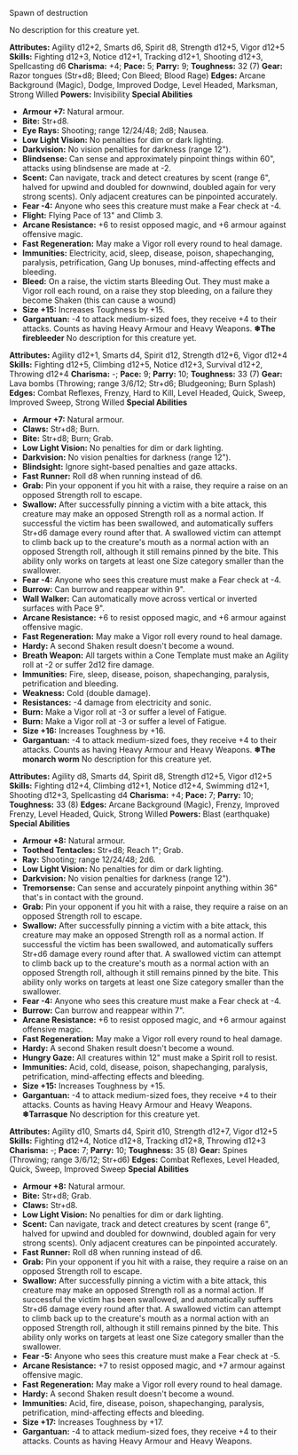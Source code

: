 Spawn of destruction

No description for this creature yet.

**Attributes:** Agility d12+2, Smarts d6, Spirit d8, Strength d12+5,
Vigor d12+5
**Skills:** Fighting d12+3, Notice d12+1, Tracking d12+1, Shooting
d12+3, Spellcasting d6
**Charisma:** +4; **Pace:** 5; **Parry:** 9; **Toughness:** 32 (7)
**Gear:** Razor tongues (Str+d8; Bleed; Con Bleed; Blood Rage)
**Edges:** Arcane Background (Magic), Dodge, Improved Dodge, Level
Headed, Marksman, Strong Willed
**Powers:** Invisibility
**Special Abilities**
- **Armour +7:** Natural armour.
- **Bite:** Str+d8.
- **Eye Rays:** Shooting; range 12/24/48; 2d8; Nausea.
- **Low Light Vision:** No penalties for dim or dark lighting.
- **Darkvision:** No vision penalties for darkness (range 12").
- **Blindsense:** Can sense and approximately pinpoint things within
60", attacks using blindsense are made at -2.
- **Scent:** Can navigate, track and detect creatures by scent (range
6", halved for upwind and doubled for downwind, doubled again for very
strong scents). Only adjacent creatures can be pinpointed accurately.
- **Fear -4:** Anyone who sees this creature must make a Fear check at
-4.
- **Flight:** Flying Pace of 13" and Climb 3.
- **Arcane Resistance:** +6 to resist opposed magic, and +6 armour
against offensive magic.
- **Fast Regeneration:** May make a Vigor roll every round to heal
damage.
- **Immunities:** Electricity, acid, sleep, disease, poison,
shapechanging, paralysis, petrification, Gang Up bonuses, mind-affecting
effects and bleeding.
- **Bleed:** On a raise, the victim starts Bleeding Out. They must make
a Vigor roll each round, on a raise they stop bleeding, on a failure
they become Shaken (this can cause a wound)
- **Size +15:** Increases Toughness by +15.
- **Gargantuan:** -4 to attack medium-sized foes, they receive +4 to
their attacks. Counts as having Heavy Armour and Heavy Weapons.
**❄The firebleeder**
No description for this creature yet.

**Attributes:** Agility d12+1, Smarts d4, Spirit d12, Strength d12+6,
Vigor d12+4
**Skills:** Fighting d12+5, Climbing d12+5, Notice d12+3, Survival
d12+2, Throwing d12+4
**Charisma:** -; **Pace:** 9; **Parry:** 10; **Toughness:** 33 (7)
**Gear:** Lava bombs (Throwing; range 3/6/12; Str+d6; Bludgeoning; Burn
Splash)
**Edges:** Combat Reflexes, Frenzy, Hard to Kill, Level Headed, Quick,
Sweep, Improved Sweep, Strong Willed
**Special Abilities**
- **Armour +7:** Natural armour.
- **Claws:** Str+d8; Burn.
- **Bite:** Str+d8; Burn; Grab.
- **Low Light Vision:** No penalties for dim or dark lighting.
- **Darkvision:** No vision penalties for darkness (range 12").
- **Blindsight:** Ignore sight-based penalties and gaze attacks.
- **Fast Runner:** Roll d8 when running instead of d6.
- **Grab:** Pin your opponent if you hit with a raise, they require a
raise on an opposed Strength roll to escape.
- **Swallow:** After successfully pinning a victim with a bite attack,
this creature may make an opposed Strength roll as a normal action. If
successful the victim has been swallowed, and automatically suffers
Str+d6 damage every round after that. A swallowed victim can attempt to
climb back up to the creature's mouth as a normal action with an
opposed Strength roll, although it still remains pinned by the bite.
This ability only works on targets at least one Size category smaller
than the swallower.
- **Fear -4:** Anyone who sees this creature must make a Fear check at
-4.
- **Burrow:** Can burrow and reappear within 9".
- **Wall Walker:** Can automatically move across vertical or inverted
surfaces with Pace 9".
- **Arcane Resistance:** +6 to resist opposed magic, and +6 armour
against offensive magic.
- **Fast Regeneration:** May make a Vigor roll every round to heal
damage.
- **Hardy:** A second Shaken result doesn't become a wound.
- **Breath Weapon:** All targets within a Cone Template must make an
Agility roll at -2 or suffer 2d12 fire damage.
- **Immunities:** Fire, sleep, disease, poison, shapechanging,
paralysis, petrification and bleeding.
- **Weakness:** Cold (double damage).
- **Resistances:** -4 damage from electricity and sonic.
- **Burn:** Make a Vigor roll at -3 or suffer a level of Fatigue.
- **Burn:** Make a Vigor roll at -3 or suffer a level of Fatigue.
- **Size +16:** Increases Toughness by +16.
- **Gargantuan:** -4 to attack medium-sized foes, they receive +4 to
their attacks. Counts as having Heavy Armour and Heavy Weapons.
**❄The monarch worm**
No description for this creature yet.

**Attributes:** Agility d8, Smarts d4, Spirit d8, Strength d12+5, Vigor
d12+5
**Skills:** Fighting d12+4, Climbing d12+1, Notice d12+4, Swimming
d12+1, Shooting d12+3, Spellcasting d4
**Charisma:** +4; **Pace:** 7; **Parry:** 10; **Toughness:** 33 (8)
**Edges:** Arcane Background (Magic), Frenzy, Improved Frenzy, Level
Headed, Quick, Strong Willed
**Powers:** Blast (earthquake)
**Special Abilities**
- **Armour +8:** Natural armour.
- **Toothed Tentacles:** Str+d8; Reach 1"; Grab.
- **Ray:** Shooting; range 12/24/48; 2d6.
- **Low Light Vision:** No penalties for dim or dark lighting.
- **Darkvision:** No vision penalties for darkness (range 12").
- **Tremorsense:** Can sense and accurately pinpoint anything within
36" that's in contact with the ground.
- **Grab:** Pin your opponent if you hit with a raise, they require a
raise on an opposed Strength roll to escape.
- **Swallow:** After successfully pinning a victim with a bite attack,
this creature may make an opposed Strength roll as a normal action. If
successful the victim has been swallowed, and automatically suffers
Str+d6 damage every round after that. A swallowed victim can attempt to
climb back up to the creature's mouth as a normal action with an
opposed Strength roll, although it still remains pinned by the bite.
This ability only works on targets at least one Size category smaller
than the swallower.
- **Fear -4:** Anyone who sees this creature must make a Fear check at
-4.
- **Burrow:** Can burrow and reappear within 7".
- **Arcane Resistance:** +6 to resist opposed magic, and +6 armour
against offensive magic.
- **Fast Regeneration:** May make a Vigor roll every round to heal
damage.
- **Hardy:** A second Shaken result doesn't become a wound.
- **Hungry Gaze:** All creatures within 12" must make a Spirit roll to
resist.
- **Immunities:** Acid, cold, disease, poison, shapechanging, paralysis,
petrification, mind-affecting effects and bleeding.
- **Size +15:** Increases Toughness by +15.
- **Gargantuan:** -4 to attack medium-sized foes, they receive +4 to
their attacks. Counts as having Heavy Armour and Heavy Weapons.
**❄Tarrasque**
No description for this creature yet.

**Attributes:** Agility d10, Smarts d4, Spirit d10, Strength d12+7,
Vigor d12+5
**Skills:** Fighting d12+4, Notice d12+8, Tracking d12+8, Throwing
d12+3
**Charisma:** -; **Pace:** 7; **Parry:** 10; **Toughness:** 35 (8)
**Gear:** Spines (Throwing; range 3/6/12; Str+d6)
**Edges:** Combat Reflexes, Level Headed, Quick, Sweep, Improved Sweep
**Special Abilities**
- **Armour +8:** Natural armour.
- **Bite:** Str+d8; Grab.
- **Claws:** Str+d8.
- **Low Light Vision:** No penalties for dim or dark lighting.
- **Scent:** Can navigate, track and detect creatures by scent (range
6", halved for upwind and doubled for downwind, doubled again for very
strong scents). Only adjacent creatures can be pinpointed accurately.
- **Fast Runner:** Roll d8 when running instead of d6.
- **Grab:** Pin your opponent if you hit with a raise, they require a
raise on an opposed Strength roll to escape.
- **Swallow:** After successfully pinning a victim with a bite attack,
this creature may make an opposed Strength roll as a normal action. If
successful the victim has been swallowed, and automatically suffers
Str+d6 damage every round after that. A swallowed victim can attempt to
climb back up to the creature's mouth as a normal action with an
opposed Strength roll, although it still remains pinned by the bite.
This ability only works on targets at least one Size category smaller
than the swallower.
- **Fear -5:** Anyone who sees this creature must make a Fear check at
-5.
- **Arcane Resistance:** +7 to resist opposed magic, and +7 armour
against offensive magic.
- **Fast Regeneration:** May make a Vigor roll every round to heal
damage.
- **Hardy:** A second Shaken result doesn't become a wound.
- **Immunities:** Acid, fire, disease, poison, shapechanging, paralysis,
petrification, mind-affecting effects and bleeding.
- **Size +17:** Increases Toughness by +17.
- **Gargantuan:** -4 to attack medium-sized foes, they receive +4 to
their attacks. Counts as having Heavy Armour and Heavy Weapons.


